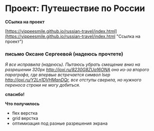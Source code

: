 # Проект: Путешествие по России

**ССылка на проект**

[https://yippeesmile.github.io/russian-travel/index.html](https://yippeesmile.github.io/russian-travel/index.html "Ссылка на проект")

### письмо Оксане Сергеевой (надеюсь прочтете)

*Я все исправила (надеюсь). Пытаюсь убрать смещение вниз на разрешении 320px http://joxi.ru/8230G8ZUa16ONA оно из-за второго параграфа, где впервые встречается символ lsep http://joxi.ru/Y2Ln1DVHManDQr, все отступы сверила, но нужного переноса строки не могу добиться.*

**спасибо!**


**Что получилось**
* flex верстка
* grid верстка
* оптимизация под разные разрешения экрана

